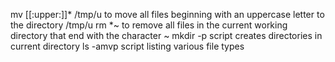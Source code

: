 mv [[:upper:]]* /tmp/u to move all files beginning with an uppercase letter to the directory /tmp/u
rm *~ to remove all files in the current working directory that end with the character ~
mkdir -p script creates directories in current directory
ls -amvp script listing various file types
